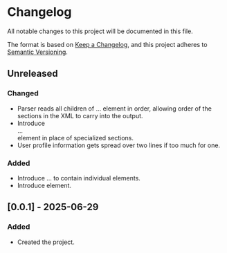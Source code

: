 # Changelog

All notable changes to this project will be documented in this file.

The format is based on [Keep a Changelog](https://keepachangelog.com/en/1.1.0/),
and this project adheres to [Semantic Versioning](https://semver.org/spec/v2.0.0.html).

## Unreleased

### Changed

- Parser reads all children of <resume>...</resume> element in order, allowing
  order of the sections in the XML to carry into the output.
- Introduce <section>...</section> element in place of specialized sections.
- User profile information gets spread over two lines if too much for one.

### Added

- Introduce <skills>...</skills> to contain individual <skill> elements.
- Introduce <description> element.

## [0.0.1] - 2025-06-29

### Added

- Created the project.
